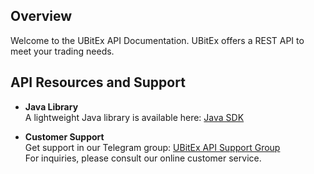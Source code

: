 
## Overview

Welcome to the UBitEx API Documentation. UBitEx offers a REST API to meet your trading needs.

## API Resources and Support

- **Java Library**  
  A lightweight Java library is available here: [Java SDK](https://github.com/ubitex/api-ubitex.com)

- **Customer Support**  
  Get support in our Telegram group: [UBitEx API Support Group](https://t.me/ubitex_api_support)  
  For inquiries, please consult our online customer service.